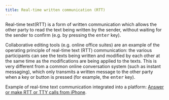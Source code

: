 ```yaml
---
title: Real-time written communication (RTT)
---
```


<span lang="en">Real-time text</span>(RTT) is a form of written communication which allows the other party to read the text being written by the sender, without waiting for the sender to confirm (e.g. by pressing the <kbd>enter</kbd> key).

Collaborative editing tools (e.g. online office suites) are an example of the operating principle of real-time text (RTT) communication: the various participants can see the texts being written and modified by each other at the same time as the modifications are being applied to the texts. This is very different from a common online conversation system (such as instant messaging), which only transmits a written message to the other party when a key or button is pressed (for example, the <kbd>enter</kbd> key).

Example of real-time text communication integrated into a platform: <a lang="en" hreflang="en" href="https://support.apple.com/en-us/HT207033">Answer or make RTT or TTY calls from iPhone</a>.